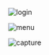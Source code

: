 ![login](https://user-images.githubusercontent.com/10735587/30624007-0621be3c-9d89-11e7-80c1-0e788092e1d3.PNG)

![menu](https://user-images.githubusercontent.com/10735587/30624005-06211b26-9d89-11e7-8623-88a0e03b8e84.PNG)

![capture](https://user-images.githubusercontent.com/10735587/30624164-bf9584e8-9d89-11e7-8694-9b40e4b61cf3.PNG)
